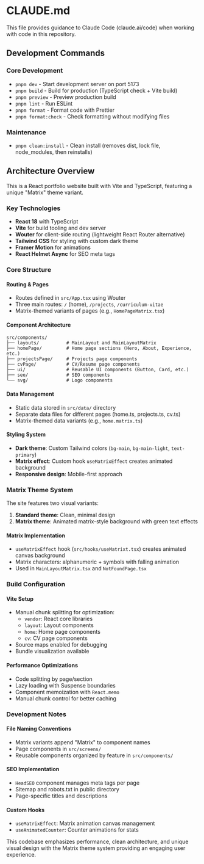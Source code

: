# CLAUDE.md

This file provides guidance to Claude Code (claude.ai/code) when working with code in this repository.

## Development Commands

### Core Development
- `pnpm dev` - Start development server on port 5173
- `pnpm build` - Build for production (TypeScript check + Vite build)
- `pnpm preview` - Preview production build
- `pnpm lint` - Run ESLint
- `pnpm format` - Format code with Prettier
- `pnpm format:check` - Check formatting without modifying files

### Maintenance
- `pnpm clean:install` - Clean install (removes dist, lock file, node_modules, then reinstalls)

## Architecture Overview

This is a React portfolio website built with Vite and TypeScript, featuring a unique "Matrix" theme variant.

### Key Technologies
- **React 18** with TypeScript
- **Vite** for build tooling and dev server
- **Wouter** for client-side routing (lightweight React Router alternative)
- **Tailwind CSS** for styling with custom dark theme
- **Framer Motion** for animations
- **React Helmet Async** for SEO meta tags

### Core Structure

#### Routing & Pages
- Routes defined in `src/App.tsx` using Wouter
- Three main routes: `/` (home), `/projects`, `/curriculum-vitae`
- Matrix-themed variants of pages (e.g., `HomePageMatrix.tsx`)

#### Component Architecture
```
src/components/
├── layouts/          # MainLayout and MainLayoutMatrix
├── homePage/         # Home page sections (Hero, About, Experience, etc.)
├── projectsPage/     # Projects page components
├── cvPage/           # CV/Resume page components
├── ui/               # Reusable UI components (Button, Card, etc.)
├── seo/              # SEO components
└── svg/              # Logo components
```

#### Data Management
- Static data stored in `src/data/` directory
- Separate data files for different pages (home.ts, projects.ts, cv.ts)
- Matrix-themed data variants (e.g., `home.matrix.ts`)

#### Styling System
- **Dark theme**: Custom Tailwind colors (`bg-main`, `bg-main-light`, `text-primary`)
- **Matrix effect**: Custom hook `useMatrixEffect` creates animated background
- **Responsive design**: Mobile-first approach

### Matrix Theme System

The site features two visual variants:
1. **Standard theme**: Clean, minimal design
2. **Matrix theme**: Animated matrix-style background with green text effects

#### Matrix Implementation
- `useMatrixEffect` hook (`src/hooks/useMatrixt.tsx`) creates animated canvas background
- Matrix characters: alphanumeric + symbols with falling animation
- Used in `MainLayoutMatrix.tsx` and `NotFoundPage.tsx`

### Build Configuration

#### Vite Setup
- Manual chunk splitting for optimization:
  - `vendor`: React core libraries
  - `layout`: Layout components
  - `home`: Home page components
  - `cv`: CV page components
- Source maps enabled for debugging
- Bundle visualization available

#### Performance Optimizations
- Code splitting by page/section
- Lazy loading with Suspense boundaries
- Component memoization with `React.memo`
- Manual chunk control for better caching

### Development Notes

#### File Naming Conventions
- Matrix variants append "Matrix" to component names
- Page components in `src/screens/`
- Reusable components organized by feature in `src/components/`

#### SEO Implementation
- `HeadSEO` component manages meta tags per page
- Sitemap and robots.txt in public directory
- Page-specific titles and descriptions

#### Custom Hooks
- `useMatrixEffect`: Matrix animation canvas management
- `useAnimatedCounter`: Counter animations for stats

This codebase emphasizes performance, clean architecture, and unique visual design with the Matrix theme system providing an engaging user experience.